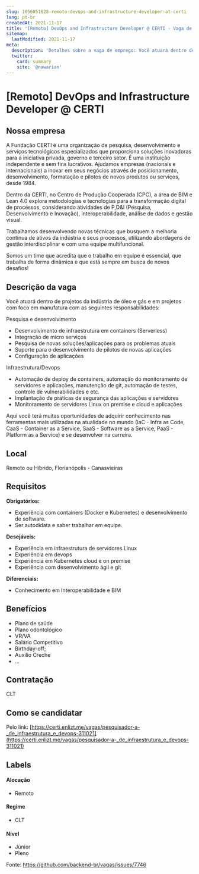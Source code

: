 ```yaml
---
slug: 1056051628-remoto-devops-and-infrastructure-developer-at-certi
lang: pt-br
createdAt: 2021-11-17
title: '[Remoto] DevOps and Infrastructure Developer @ CERTI - Vaga de Emprego'
sitemap:
  lastModified: 2021-11-17
meta:
  description: 'Detalhes sobre a vaga de emprego: Você atuará dentro de projetos da indústria de óleo e gás e em projetos com foco em manufatura com as seguintes responsabilidades: Pesquisa e desenvolvimento - Desenvolvimento de infraestrutura em containers (Serverless) - Integração de micro serviços - Pesquisa de novas soluções/aplicações para os problemas atuais - Suporte para o desenvolvimento de pilotos de novas aplicações - Configuração de aplicações Infraestrutura/Devops - Automação de deploy de containers, automação do monitoramento de servidores e aplicações, manutenção de git, automação de testes, controle de vulnerabilidades e etc. - Implantação de práticas de segurança das aplicações e servidores - Monitoramento de servidores Linux on premise e cloud e aplicações Aqui você terá muitas oportunidades de adquirir conhecimento nas ferramentas mais utilizadas na atualidade no mundo (IaC - Infra as Code, CaaS - Container as a Service, SaaS - Software as a Service, PaaS - Platform as a Service) e se desenvolver na carreira.'
  twitter:
    card: summary
    site: '@nawarian'
---
```


# [Remoto] DevOps and Infrastructure Developer @ CERTI

<!---
==================================================
Caso a vaga for remoto durante a pandemia informar no texto "Remoto durante o covid"
==================================================

==================================================
POR FAVOR, SÓ POSTE SE A VAGA FOR PARA BACK-END!

Não faça distinção de gênero no título da vaga.

Use: "Back-End Developer" ao invés de 
"Desenvolvedor Back-End" \o/

Exemplo: `[São Paulo] Back-End Developer @ NOME DA EMPRESA`
==================================================

==================================================
Caso a vaga for remoto durante a pandemia deixar a linha abaixo
==================================================
-->

## Nossa empresa

A Fundação CERTI é uma organização de pesquisa, desenvolvimento e serviços tecnológicos especializados que proporciona soluções inovadoras para a iniciativa privada, governo e terceiro setor. É uma instituição independente e sem fins lucrativos. Ajudamos empresas (nacionais e internacionais) a inovar em seus negócios através de posicionamento, desenvolvimento, formatação e pilotos de novos produtos ou serviços, desde 1984.

Dentro da CERTI, no Centro de Produção Cooperada (CPC), a área de BIM e Lean 4.0 explora metodologias e tecnologias para a transformação digital de processos, considerando atividades de P,D&I (Pesquisa, Desenvolvimento e Inovação), interoperabilidade, análise de dados e gestão visual.

Trabalhamos desenvolvendo novas técnicas que busquem a melhoria contínua de ativos da indústria e seus processos, utilizando abordagens de gestão interdisciplinar e com uma equipe multifuncional.

Somos um time que acredita que o trabalho em equipe é essencial, que trabalha de forma dinâmica e que está sempre em busca de novos desafios!

## Descrição da vaga

Você atuará dentro de projetos da indústria de óleo e gás e em projetos com foco em manufatura com as seguintes responsabilidades:

Pesquisa e desenvolvimento
- Desenvolvimento de infraestrutura em containers (Serverless)
- Integração de micro serviços
- Pesquisa de novas soluções/aplicações para os problemas atuais
- Suporte para o desenvolvimento de pilotos de novas aplicações
- Configuração de aplicações

Infraestrutura/Devops
- Automação de deploy de containers, automação do monitoramento de servidores e aplicações, manutenção de git, automação de testes, controle de vulnerabilidades e etc.
- Implantação de práticas de segurança das aplicações e servidores
- Monitoramento de servidores Linux on premise e cloud e aplicações

Aqui você terá muitas oportunidades de adquirir conhecimento nas ferramentas mais utilizadas na atualidade no mundo (IaC - Infra as Code, CaaS - Container as a Service, SaaS - Software as a Service, PaaS - Platform as a Service) e se desenvolver na carreira. 

## Local

Remoto ou Híbrido, Florianópolis - Canasvieiras

## Requisitos

**Obrigatórios:**
- Experiência com containers (Docker e Kubernetes) e desenvolvimento de software.
- Ser autodidata e saber trabalhar em equipe.

**Desejáveis:**
- Experiência em infraestrutura de servidores Linux
- Experiência em devops
- Experiência em Kubernetes cloud e on premise
- Experiência com desenvolvimento ágil e git


**Diferenciais:**
- Conhecimento em Interoperabilidade e BIM

## Benefícios

- Plano de saúde
- Plano odontológico
- VR/VA
- Salário Competitivo
- Birthday-off;
- Auxilio Creche
- ...


## Contratação

CLT

## Como se candidatar

Pelo link: [https://certi.enlizt.me/vagas/pesquisador-a-_de_infraestrutura_e_devops-311021](https://certi.enlizt.me/vagas/pesquisador-a-_de_infraestrutura_e_devops-311021)


## Labels
<!--- retire os labels que não fazem sentido à vaga -->

#### Alocação
- Remoto

#### Regime
- CLT

#### Nível
- Júnior
- Pleno





Fonte: https://github.com/backend-br/vagas/issues/7746